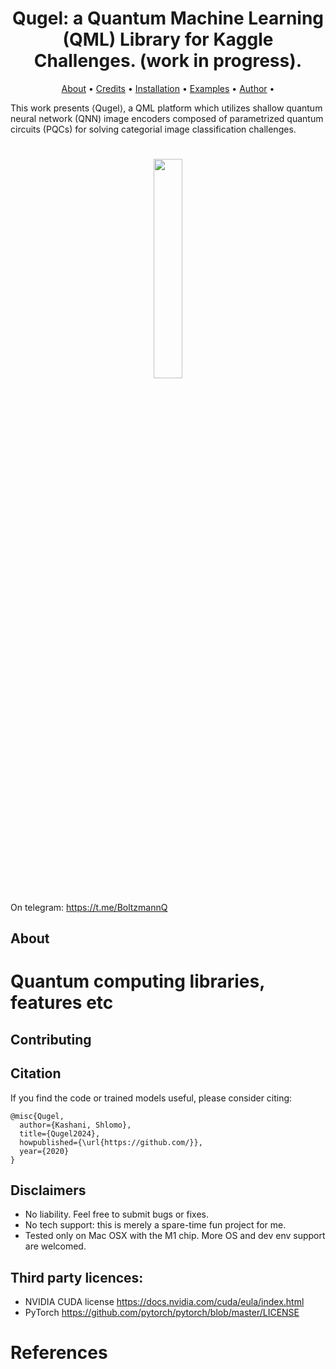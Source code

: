 <h1 align="center">Qugel: a Quantum Machine Learning (QML) Library for Kaggle Challenges. (work in progress).</h1>

<p align="center">
  <a href="#about">About</a> •
  <a href="#credits">Credits</a> •
  <a href="#installation">Installation</a> •
  <a href="#examples">Examples</a> •
  <a href="#author">Author</a> •

</p>

This work presents $\langle$Qugel$\rangle$, a QML platform which utilizes shallow quantum neural network (QNN) image encoders composed of parametrized quantum circuits (PQCs) for solving categorial image classification challenges.

<h1 align="center">
  <img src="https://github.com/BoltzmannEntropy/qugel/blob/master/assets/logo002.png?raw=true" width="30%"></a>
</h1>

On telegram: https://t.me/BoltzmannQ

## About


# Quantum computing libraries, features etc


## Contributing


## Citation
If you find the code or trained models useful, please consider citing:

```
@misc{Qugel,
  author={Kashani, Shlomo},
  title={Qugel2024},
  howpublished={\url{https://github.com/}},
  year={2020}
}
```

## Disclaimers
 - No liability. Feel free to submit bugs or fixes.
 - No tech support: this is merely a spare-time fun project for me.
 - Tested only on Mac OSX with the M1 chip. More OS and dev env support are welcomed.


## Third party licences:
- NVIDIA CUDA license https://docs.nvidia.com/cuda/eula/index.html
- PyTorch https://github.com/pytorch/pytorch/blob/master/LICENSE

# References

